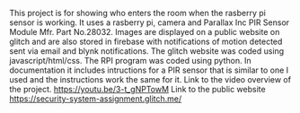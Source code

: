This project is for showing who enters the room when the rasberry pi sensor is working. It uses a rasberry pi, camera and Parallax Inc PIR Sensor Module Mfr. Part No.28032. Images are displayed on a public website on glitch and are also stored in firebase with notifications of motion detected sent via email and blynk notifications.
The glitch website was coded using javascript/html/css.
The RPI program was coded using python.
In documentation it includes intructions for a PIR sensor that is similar to one I used and the instructions work the same for it.
Link to the video overview of the project. https://youtu.be/3-t_gNPTowM
Link to the public website https://security-system-assignment.glitch.me/

